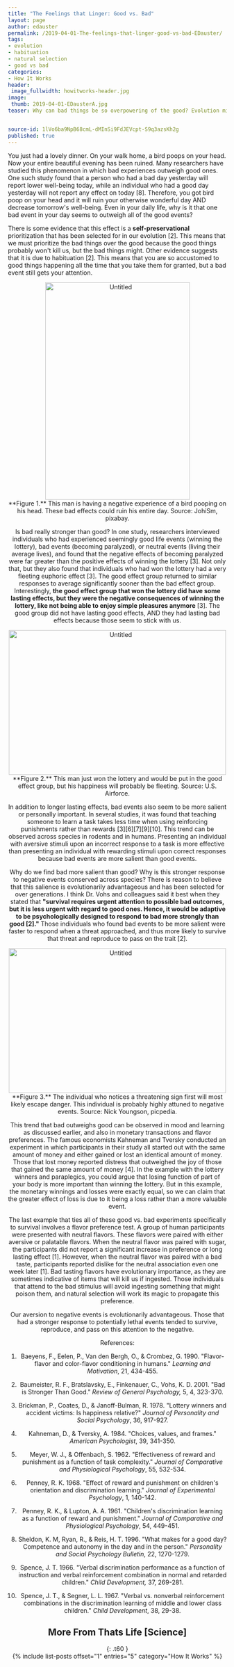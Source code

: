 ```yaml
---
title: "The Feelings that Linger: Good vs. Bad"
layout: page
author: edauster
permalink: /2019-04-01-The-feelings-that-linger-good-vs-bad-EDauster/
tags:
- evolution
- habituation
- natural selection
- good vs bad
categories:
- How It Works
header:
 image_fullwidth: howitworks-header.jpg
image:
 thumb: 2019-04-01-EDausterA.jpg
teaser: Why can bad things be so overpowering of the good? Evolution might give us some insights.


source-id: 1lVo6ba9NpB68cmL-dMInSi9FdJEVcpt-S9q3azsKh2g
published: true
---
```

You just had a lovely dinner.  On your walk home, a bird poops on your head.  Now your entire beautiful evening has been ruined.  Many researchers have studied this phenomenon in which bad experiences outweigh good ones.  One such study found that a person who had a bad day yesterday will report lower well-being today, while an individual who had a good day yesterday will not report any effect on today [8].  Therefore, you got bird poop on your head and it will ruin your otherwise wonderful day AND decrease tomorrow's well-being.  Even in your daily life, why is it that one bad event in your day seems to outweigh all of the good events? 

There is some evidence that this effect is a **self-preservational** prioritization that has been selected for in our evolution [2].  This means that we must prioritize the bad things over the good because the good things probably won't kill us, but the bad things might.  Other evidence suggests that it is due to habituation [2].  This means that you are so accustomed to good things happening all the time that you take them for granted, but a bad event still gets your attention.

<center><a data-flickr-embed="true"  href="https://www.flickr.com/photos/139839751@N06/45323341944/in/dateposted-friend/" title="Untitled"><img src="https://farm5.staticflickr.com/4833/45323341944_bcb740c933.jpg" width="333" height="500" alt="Untitled"></a><script async src="//embedr.flickr.com/assets/client-code.js" charset="utf-8"></script><br>
**Figure 1.**  This man is having a negative experience of a bird pooping on his head.  These bad effects could ruin his entire day.  Source: JohiSm, pixabay.

Is bad really stronger than good?  In one study, researchers interviewed individuals who had experienced seemingly good life events (winning the lottery), bad events (becoming paralyzed), or neutral events (living their average lives), and found that the negative effects of becoming paralyzed were far greater than the positive effects of winning the lottery [3].  Not only that, but they also found that individuals who had won the lottery had a very fleeting euphoric effect [3].  The good effect group returned to similar responses to average significantly sooner than the bad effect group.  Interestingly, **the good effect group that won the lottery did have some lasting effects, but they were the negative consequences of winning the lottery, like not being able to enjoy simple pleasures anymore** [3].  The good group did not have lasting good effects, AND they had lasting bad effects because those seem to stick with us.

<center><a data-flickr-embed="true"  href="https://www.flickr.com/photos/139839751@N06/32176682118/in/dateposted-friend/" title="Untitled"><img src="https://farm5.staticflickr.com/4826/32176682118_cdb85bd233.jpg" width="500" height="333" alt="Untitled"></a><script async src="//embedr.flickr.com/assets/client-code.js" charset="utf-8"></script><br>
**Figure 2.** This man just won the lottery and would be put in the good effect group, but his happiness will probably be fleeting.  Source: U.S. Airforce.

In addition to longer lasting effects, bad events also seem to be more salient or personally important.  In several studies, it was found that teaching someone to learn a task takes less time when using reinforcing punishments rather than rewards [3][6][7][9][10].  This trend can be observed across species in rodents and in humans.  Presenting an individual with aversive stimuli upon an incorrect response to a task is more effective than presenting an individual with rewarding stimuli upon correct responses because bad events are more salient than good events. 

Why do we find bad more salient than good?  Why is this stronger response to negative events conserved across species?  There is reason to believe that this salience is evolutionarily advantageous and has been selected for over generations.  I think Dr. Vohs and colleagues said it best when they stated that **"survival requires urgent attention to possible bad outcomes, but it is less urgent with regard to good ones. Hence, it would be adaptive to be psychologically designed to respond to bad more strongly than good [2]."** Those individuals who found bad events to be more salient were faster to respond when a threat approached, and thus more likely to survive that threat and reproduce to pass on the trait [2].

<center><a data-flickr-embed="true"  href="https://www.flickr.com/photos/139839751@N06/45323341924/in/dateposted-friend/" title="Untitled"><img src="https://farm5.staticflickr.com/4886/45323341924_1baf7df634.jpg" width="500" height="333" alt="Untitled"></a><script async src="//embedr.flickr.com/assets/client-code.js" charset="utf-8"></script><br>
**Figure 3.** The individual who notices a threatening sign first will most likely escape danger. This individual is probably highly attuned to negative events. Source: Nick Youngson, picpedia.

This trend that bad outweighs good can be observed in mood and learning as discussed earlier, and also in monetary transactions and flavor preferences.  The famous economists Kahneman and Tversky conducted an experiment in which participants in their study all started out with the same amount of money and either gained or lost an identical amount of money.  Those that lost money reported distress that outweighed the joy of those that gained the same amount of money [4].  In the example with the lottery winners and paraplegics, you could argue that losing function of part of your body is more important than winning the lottery.  But in this example, the monetary winnings and losses were exactly equal, so we can claim that the greater effect of loss is due to it being a loss rather than a more valuable event.

The last example that ties all of these good vs. bad experiments specifically to survival involves a flavor preference test.  A group of human participants were presented with neutral flavors.  These flavors were paired with either aversive or palatable flavors.  When the neutral flavor was paired with sugar, the participants did not report a significant increase in preference or long lasting effect [1].  However, when the neutral flavor was paired with a bad taste, participants reported dislike for the neutral association even one week later [1].  Bad tasting flavors have evolutionary importance, as they are sometimes indicative of items that will kill us if ingested.  Those individuals that attend to the bad stimulus will avoid ingesting something that might poison them, and natural selection will work its magic to propagate this preference. 

Our aversion to negative events is evolutionarily advantageous.  Those that had a stronger response to potentially lethal events tended to survive, reproduce, and pass on this attention to the negative.

 

References:

1. Baeyens, F., Eelen, P., Van den Bergh, O., & Crombez, G. 1990. "Flavor-flavor and color-flavor conditioning in humans." *Learning and Motivation*, 21, 434-455.

2. Baumeister, R. F., Bratslavsky, E., Finkenauer, C., Vohs, K. D. 2001. "Bad is Stronger Than Good." *Review of General Psychology,* 5, 4, 323-370.

3. Brickman, P., Coates, D., & Janoff-Bulman, R. 1978. "Lottery winners and accident victims: Is happiness relative?" *Journal of Personality and Social Psychology*, 36, 917-927.

4. Kahneman, D., & Tversky, A. 1984. "Choices, values, and frames." *American Psychologist*, 39, 341-350.

5. Meyer, W. J., & Offenbach, S. 1962. "Effectiveness of reward and punishment as a function of task complexity." *Journal of Comparative and Physiological Psychology*, 55, 532-534.

6. Penney, R. K. 1968. "Effect of reward and punishment on children's orientation and discrimination learning." *Journal of Experimental Psychology*, 1, 140-142.

7. Penney, R. K., & Lupton, A. A. 1961. "Children's discrimination learning as a function of reward and punishment." *Journal of Comparative and Physiological Psychology*, 54, 449-451.

8. Sheldon, K. M, Ryan, R., & Reis, H. T. 1996. "What makes for a good day? Competence and autonomy in the day and in the person." *Personality and Social Psychology Bulletin*, 22, 1270-1279.

9. Spence, J. T. 1966. "Verbal discrimination performance as a function of instruction and verbal reinforcement combination in normal and retarded children." *Child Development,* 37, 269-281.

10. Spence, J. T., & Segner, L. L. 1967. "Verbal vs. nonverbal reinforcement combinations in the discrimination learning of middle and lower class children." *Child Development*, 38, 29-38.


## More From Thats Life [Science]
{: .t60 }	
{% include list-posts offset="1" entries="5" category="How It Works" %}
